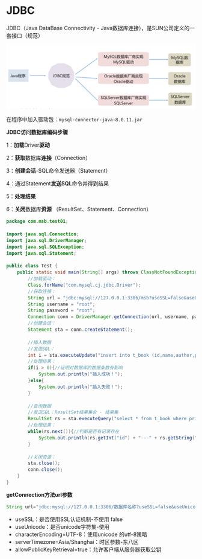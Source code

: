 # JDBC

JDBC（Java DataBase Connectivity - Java数据库连接），是SUN公司定义的一套接口（规范）

![image-20230416185209410](assets/image-20230416185209410.png)

在程序中加入驱动包：`mysql-connector-java-8.0.11.jar`

**JDBC访问数据库编码步骤**

1：**加载**Driver**驱动**

2：**获取**数据库**连接**（Connection）

3：**创建会话**-SQL命令发送器（Statement）

4：通过Statement**发送SQL**命令并得到结果

5：**处理结果**

6：**关闭**数据库**资源** （ResultSet、Statement、Connection）

```java
package com.msb.test01;

import java.sql.Connection;
import java.sql.DriverManager;
import java.sql.SQLException;
import java.sql.Statement;

public class Test {
    public static void main(String[] args) throws ClassNotFoundException, SQLException {
        //加载驱动：
        Class.forName("com.mysql.cj.jdbc.Driver");
        //获取连接：
        String url = "jdbc:mysql://127.0.0.1:3306/msb?useSSL=false&useUnicode=true&characterEncoding=UTF-8&serverTimezone=Asia/Shanghai&allowPublicKeyRetrieval=true";
        String username = "root";
        String password = "root";
        Connection conn = DriverManager.getConnection(url, username, password);
        //创建会话：
        Statement sta = conn.createStatement();
        
        //插入数据
        //发送SQL：
        int i = sta.executeUpdate("insert into t_book (id,name,author,price) values (3,'红高粱','莫言',49)");
        //处理结果：
        if(i > 0){//证明对数据库的数据条数有影响
            System.out.println("插入成功！");
        }else{
            System.out.println("插入失败！");
        }
        
        //查询数据
    	//发送SQL：ResultSet结果集合 - 结果集
        ResultSet rs = sta.executeQuery("select * from t_book where price < 40;");
        //处理结果：
        while(rs.next()){//判断是否有记录存在
            System.out.println(rs.getInt("id") + "---" + rs.getString("name") + "--" + rs.getString("author") + "--" + rs.getDouble("price"));
        }

        //关闭资源：
        sta.close();
        conn.close();
    }
}
```

**getConnection方法url参数**

```java
String url="jdbc:mysql://127.0.0.1:3306/数据库名称?useSSL=false&useUnicode=true&characterEncoding=UTF-8&serverTimezone=Asia/Shanghai&allowPublicKeyRetrieval=true";
```

- useSSL：是否使用SSL认证机制-不使用 false
- useUnicode：是否unicode字符集-使用
- characterEncoding=UTF-8：使用unicode 的utf-8策略
- serverTimezone=Asia/Shanghai：时区参数-东八区
- allowPublicKeyRetrieval=true：允许客户端从服务器获取公钥